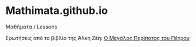 # Mathimata.github.io
Μαθήματα / Lessons

Ερωτήσεις από το βιβλίο της Άλκη Ζέη:
[Ο Μεγάλος Περίπατος του Πέτρου](https://mathimata.github.io/o-megalos-peripatos-tou-petrou/)

